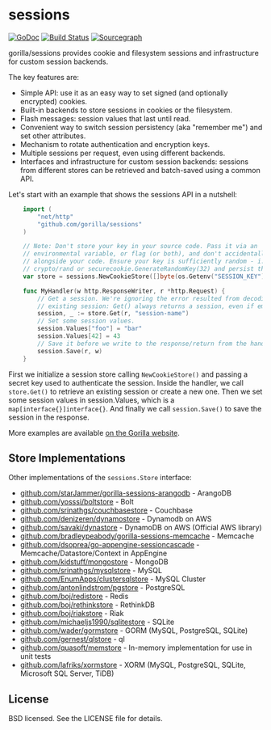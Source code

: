 # sessions

[![GoDoc](https://godoc.org/github.com/gorilla/sessions?status.svg)](https://godoc.org/github.com/gorilla/sessions) [![Build Status](https://travis-ci.org/gorilla/sessions.svg?branch=master)](https://travis-ci.org/gorilla/sessions)
[![Sourcegraph](https://sourcegraph.com/github.com/gorilla/sessions/-/badge.svg)](https://sourcegraph.com/github.com/gorilla/sessions?badge)

gorilla/sessions provides cookie and filesystem sessions and infrastructure for
custom session backends.

The key features are:

- Simple API: use it as an easy way to set signed (and optionally
  encrypted) cookies.
- Built-in backends to store sessions in cookies or the filesystem.
- Flash messages: session values that last until read.
- Convenient way to switch session persistency (aka "remember me") and set
  other attributes.
- Mechanism to rotate authentication and encryption keys.
- Multiple sessions per request, even using different backends.
- Interfaces and infrastructure for custom session backends: sessions from
  different stores can be retrieved and batch-saved using a common API.

Let's start with an example that shows the sessions API in a nutshell:

```go
	import (
		"net/http"
		"github.com/gorilla/sessions"
	)

	// Note: Don't store your key in your source code. Pass it via an
	// environmental variable, or flag (or both), and don't accidentally commit it
	// alongside your code. Ensure your key is sufficiently random - i.e. use Go's
	// crypto/rand or securecookie.GenerateRandomKey(32) and persist the result.
	var store = sessions.NewCookieStore([]byte(os.Getenv("SESSION_KEY")))

	func MyHandler(w http.ResponseWriter, r *http.Request) {
		// Get a session. We're ignoring the error resulted from decoding an
		// existing session: Get() always returns a session, even if empty.
		session, _ := store.Get(r, "session-name")
		// Set some session values.
		session.Values["foo"] = "bar"
		session.Values[42] = 43
		// Save it before we write to the response/return from the handler.
		session.Save(r, w)
	}
```

First we initialize a session store calling `NewCookieStore()` and passing a
secret key used to authenticate the session. Inside the handler, we call
`store.Get()` to retrieve an existing session or create a new one. Then we set
some session values in session.Values, which is a `map[interface{}]interface{}`.
And finally we call `session.Save()` to save the session in the response.

More examples are available [on the Gorilla
website](https://www.gorillatoolkit.org/pkg/sessions).

## Store Implementations

Other implementations of the `sessions.Store` interface:

- [github.com/starJammer/gorilla-sessions-arangodb](https://github.com/starJammer/gorilla-sessions-arangodb) - ArangoDB
- [github.com/yosssi/boltstore](https://github.com/yosssi/boltstore) - Bolt
- [github.com/srinathgs/couchbasestore](https://github.com/srinathgs/couchbasestore) - Couchbase
- [github.com/denizeren/dynamostore](https://github.com/denizeren/dynamostore) - Dynamodb on AWS
- [github.com/savaki/dynastore](https://github.com/savaki/dynastore) - DynamoDB on AWS (Official AWS library)
- [github.com/bradleypeabody/gorilla-sessions-memcache](https://github.com/bradleypeabody/gorilla-sessions-memcache) - Memcache
- [github.com/dsoprea/go-appengine-sessioncascade](https://github.com/dsoprea/go-appengine-sessioncascade) - Memcache/Datastore/Context in AppEngine
- [github.com/kidstuff/mongostore](https://github.com/kidstuff/mongostore) - MongoDB
- [github.com/srinathgs/mysqlstore](https://github.com/srinathgs/mysqlstore) - MySQL
- [github.com/EnumApps/clustersqlstore](https://github.com/EnumApps/clustersqlstore) - MySQL Cluster
- [github.com/antonlindstrom/pgstore](https://github.com/antonlindstrom/pgstore) - PostgreSQL
- [github.com/boj/redistore](https://github.com/boj/redistore) - Redis
- [github.com/boj/rethinkstore](https://github.com/boj/rethinkstore) - RethinkDB
- [github.com/boj/riakstore](https://github.com/boj/riakstore) - Riak
- [github.com/michaeljs1990/sqlitestore](https://github.com/michaeljs1990/sqlitestore) - SQLite
- [github.com/wader/gormstore](https://github.com/wader/gormstore) - GORM (MySQL, PostgreSQL, SQLite)
- [github.com/gernest/qlstore](https://github.com/gernest/qlstore) - ql
- [github.com/quasoft/memstore](https://github.com/quasoft/memstore) - In-memory implementation for use in unit tests
- [github.com/lafriks/xormstore](https://github.com/lafriks/xormstore) - XORM (MySQL, PostgreSQL, SQLite, Microsoft SQL Server, TiDB)

## License

BSD licensed. See the LICENSE file for details.
